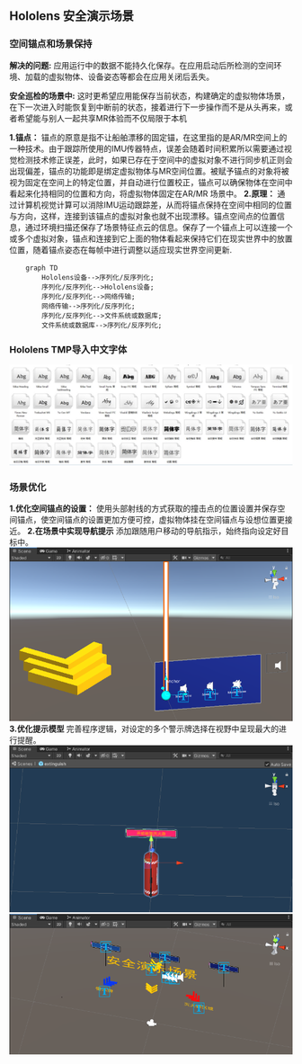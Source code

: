 ## Hololens 安全演示场景
### 空间锚点和场景保持
**解决的问题:** 应用运行中的数据不能持久化保存。在应用启动后所检测的空间环境、加载的虚拟物体、设备姿态等都会在应用关闭后丢失。

**安全巡检的场景中:** 这时更希望应用能保存当前状态，构建确定的虚拟物体场景，在下一次进入时能恢复到中断前的状态，接着进行下一步操作而不是从头再来，或者希望能与别人一起共享MR体验而不仅局限于本机

**1.锚点：** 锚点的原意是指不让船舶漂移的固定锚，在这里指的是AR/MR空间上的一种技术。由于跟踪所使用的IMU传器特点，误差会随着时间积累所以需要通过视觉检测技术修正误差，此时，如果已存在于空间中的虚拟对象不进行同步机正则会出现偏差，锚点的功能即是绑定虚拟物体与MR空间位置。被赋予锚点的对象将被视为固定在空间上的特定位置，并自动进行位置校正，锚点可以确保物体在空间中看起来化持相同的位置和方向，将虚拟物体固定在AR/MR 场景中。
**2.原理：** 通过计算机视觉计算可以消除IMU运动跟踪差，从而将锚点保持在空间中相同的位置与方向，这样，连接到该锚点的虚拟对象也就不出现漂移。锚点空间点的位置信息，通过环境扫描还保存了场景特征点云的信息。保存了一个锚点上可以连接一个或多个虚拟对象，锚点和连接到它上面的物体看起来保持它们在现实世界中的放置位置，随着锚点姿态在每帧中进行调整以适应现实世界空间更新.

```mermaid
    graph TD
        Hololens设备-->序列化/反序列化;
        序列化/反序列化-->Hololens设备;
        序列化/反序列化-->网络传输;
        网络传输-->序列化/反序列化;
        序列化/反序列化-->文件系统或数据库;
        文件系统或数据库-->序列化/反序列化;  
```
### Hololens TMP导入中文字体
![](pptimage/front.JPG)
### 场景优化
**1.优化空间锚点的设置：** 使用头部射线的方式获取的撞击点的位置设置并保存空间锚点，使空间锚点的设置更加方便可控，虚拟物体挂在空间锚点与设想位置更接近。
**2.在场景中实现导航提示** 添加跟随用户移动的导航指示，始终指向设定好目标中。
![](pptimage/202200608.png)
**3.优化提示模型** 完善程序逻辑，对设定的多个警示牌选择在视野中呈现最大的进行提醒。
![](pptimage/20220608miehuo.png)
![](pptimage/20220608changjing.png)

